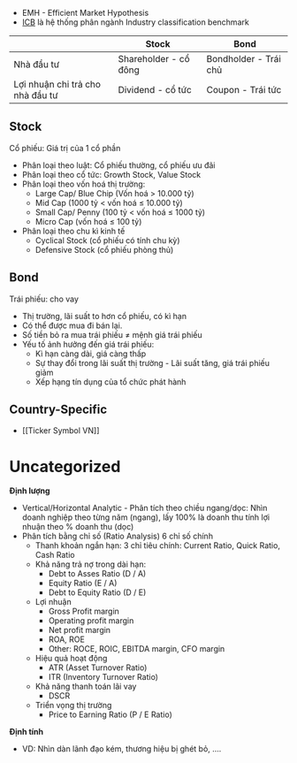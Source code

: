 - EMH - Efficient Market Hypothesis
- [ICB](https://en.wikipedia.org/wiki/Industry_Classification_Benchmark) là hệ thống phân ngành Industry classification benchmark

|                                  | Stock                 | Bond                  |
| -------------------------------- | --------------------- | --------------------- |
| Nhà đầu tư                       | Shareholder - cổ đông | Bondholder - Trái chủ |
| Lợi nhuận chi trả cho nhà đầu tư | Dividend - cổ tức     | Coupon - Trái tức     |
## Stock
Cổ phiếu: Giá trị của 1 cổ phần
- Phân loại theo luật: Cổ phiếu thường, cổ phiếu ưu đãi
- Phân loại theo cổ tức: Growth Stock, Value Stock
- Phân loại theo vốn hoá thị trường:
	- Large Cap/ Blue Chip (Vốn hoá > 10.000 tỷ)
	- Mid Cap (1000 tỷ < vốn hoá ≤ 10.000 tỷ)
	- Small Cap/ Penny (100 tỷ < vốn hoá ≤ 1000 tỷ)
	- Micro Cap (vốn hoá ≤ 100 tỷ)
- Phân loại theo chu kì kinh tế
	- Cyclical Stock (cổ phiếu có tính chu kỳ)
	- Defensive Stock (cổ phiếu phòng thủ)
## Bond
Trái phiếu: cho vay
- Thị trường, lãi suất to hơn cổ phiếu, có kì hạn
- Có thể được mua đi bán lại.
- Số tiền bỏ ra mua trái phiếu ≠ mệnh giá trái phiếu
- Yếu tố ảnh hưởng đến giá trái phiếu:
	- Kì hạn càng dài, giá càng thấp
	- Sự thay đổi trong lãi suất thị trường - Lãi suất tăng, giá trái phiếu giảm
	- Xếp hạng tín dụng của tổ chức phát hành

## Country-Specific
- [[Ticker Symbol VN]]
# Uncategorized
**Định lượng**
- Vertical/Horizontal Analytic - Phân tích theo chiều ngang/dọc: Nhìn doanh nghiệp theo từng năm (ngang), lấy 100% là doanh thu tính lợi nhuận theo % doanh thu (dọc)
- Phân tích bằng chỉ số (Ratio Analysis)
    6 chỉ số chính
    - Thanh khoản ngắn hạn: 3 chỉ tiêu chính: Current Ratio, Quick Ratio, Cash Ratio
    - Khả năng trả nợ trong dài hạn:
        - Debt to Asses Ratio (D / A)
        - Equity Ratio (E / A)
        - Debt to Equity Ratio (D / E)
    - Lợi nhuận
        - Gross Profit margin
        - Operating profit margin
        - Net profit margin
        - ROA, ROE
        - Other: ROCE, ROIC, EBITDA margin, CFO margin
    - Hiệu quả hoạt động
        - ATR (Asset Turnover Ratio)
        - ITR (Inventory Turnover Ratio)
    - Khả năng thanh toán lãi vay
        - DSCR
    - Triển vọng thị trường
        - Price to Earning Ratio (P / E Ratio)

**Định tính**
- VD: Nhìn dàn lãnh đạo kém, thương hiệu bị ghét bỏ, ….

